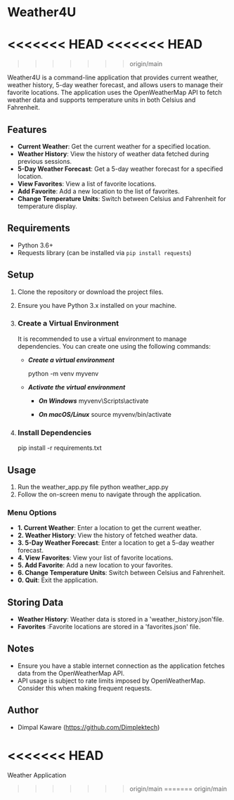 # Weather4U
<<<<<<< HEAD
<<<<<<< HEAD
=======
>>>>>>> origin/main

Weather4U is a command-line application that provides current weather, weather history, 5-day weather forecast, and allows users to manage their favorite locations. The application uses the OpenWeatherMap API to fetch weather data and supports temperature units in both Celsius and Fahrenheit.

## Features

- **Current Weather**: Get the current weather for a specified location.
- **Weather History**: View the history of weather data fetched during previous sessions.
- **5-Day Weather Forecast**: Get a 5-day weather forecast for a specified location.
- **View Favorites**: View a list of favorite locations.
- **Add Favorite**: Add a new location to the list of favorites.
- **Change Temperature Units**: Switch between Celsius and Fahrenheit for temperature display.

## Requirements

- Python 3.6+
- Requests library (can be installed via `pip install requests`)

## Setup
   1. Clone the repository or download the project files.
   2. Ensure you have Python 3.x installed on your machine.
   3. ### Create a Virtual Environment

      It is recommended to use a virtual environment to manage dependencies. You can create one using the following commands:
         
      - ***Create a virtual environment***
      
           python -m venv myvenv
      
      - ***Activate the virtual environment***
           - ***On Windows***
               myvenv\Scripts\activate
         
           - ***On macOS/Linux***
              source myvenv/bin/activate

   4. ### Install Dependencies
      pip install -r requirements.txt


## Usage   
   1. Run the weather_app.py file
      python weather_app.py
   2. Follow the on-screen menu to navigate through the application.   
   
   ### Menu Options

   - **1. Current Weather**: Enter a location to get the current weather.
   - **2. Weather History**: View the history of fetched weather data.
   - **3. 5-Day Weather Forecast**: Enter a location to get a 5-day weather forecast.
   - **4. View Favorites**: View your list of favorite locations.
   - **5. Add Favorite**: Add a new location to your favorites.
   - **6. Change Temperature Units**: Switch between Celsius and Fahrenheit.
   - **0. Quit**: Exit the application.

## Storing Data
- **Weather History**: Weather data is stored in a 'weather_history.json'file.
- **Favorites** :Favorite locations are stored in a 'favorites.json' file.

## Notes
- Ensure you have a stable internet connection as the application fetches data from the OpenWeatherMap API.
- API usage is subject to rate limits imposed by OpenWeatherMap. Consider this when making frequent requests.

## Author
- Dimpal Kaware (https://github.com/Dimplektech)
  

  

<<<<<<< HEAD
=======
Weather Application
>>>>>>> origin/main
=======
>>>>>>> origin/main
